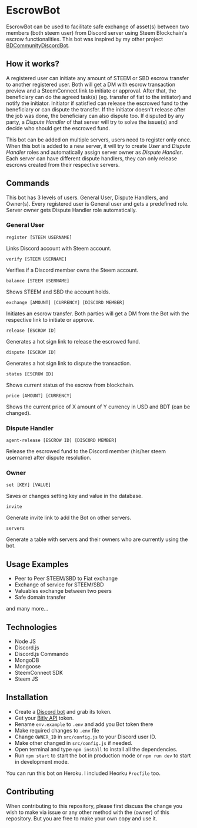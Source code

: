 # EscrowBot

EscrowBot can be used to facilitate safe exchange of asset(s) between two members (both steem user) from Discord server using Steem Blockchain's escrow functionalities. This bot was inspired by my other project [BDCommunityDiscordBot](https://github.com/CodeBull/BDCommunityDiscordBot).

## How it works?

A registered user can initiate any amount of STEEM or SBD escrow transfer to another registered user. Both will get a DM with escrow transaction preview and a SteemConnect link to initiate or approval. After that, the beneficiary can do the agreed task(s) (eg. transfer of fiat to the initiator) and notify the initiator. Initiator if satisfied can release the escrowed fund to the beneficiary or can dispute the transfer. If the initiator doesn't release after the job was done, the beneficiary can also dispute too. If disputed by any party, a *Dispute Handler* of that server will try to solve the issue(s) and decide who should get the escrowed fund.

This bot can be added on multiple servers, users need to register only once. When this bot is added to a new server, it will try to create *User* and *Dispute Handler* roles and automatically assign server owner as *Dispute Handler*. Each server can have different dispute handlers, they can only release escrows created from their respective servers.


## Commands

This bot has 3 levels of users. General User, Dispute Handlers, and Owner(s). Every registered user is General user and gets a predefined role. Server owner gets Dispute Handler role automatically.

### General User

`register [STEEM USERNAME]`

Links Discord account with Steem account.

`verify [STEEM USERNAME]`

Verifies if a Discord member owns the Steem account.

`balance [STEEM USERNAME]`

Shows STEEM and SBD the account holds.

`exchange [AMOUNT] [CURRENCY] [DISCORD MEMBER]`

Initiates an escrow transfer. Both parties will get a DM from the Bot with the respective link to initiate or approve.

`release [ESCROW ID]`

Generates a hot sign link to release the escrowed fund.

`dispute [ESCROW ID]`

Generates a hot sign link to dispute the transaction.

`status [ESCROW ID]`

Shows current status of the escrow from blockchain.

`price [AMOUNT] [CURRENCY]`

Shows the current price of X amount of Y currency in USD and BDT (can be changed).

### Dispute Handler

`agent-release [ESCROW ID] [DISCORD MEMBER]`

Release the escrowed fund to the Discord member (his/her steem username) after dispute resolution.

### Owner

`set [KEY] [VALUE]`

Saves or changes setting key and value in the database.

`invite`

Generate invite link to add the Bot on other servers.

`servers`

Generate a table with servers and their owners who are currently using the bot.


## Usage Examples

 - Peer to Peer STEEM/SBD to Fiat exchange
 - Exchange of service for STEEM/SBD
 - Valuables exchange between two peers
 - Safe domain transfer

and many more...

## Technologies

 - Node JS
 - Discord.js
 - Discord.js Commando
 - MongoDB
 - Mongoose
 - SteemConnect SDK
 - Steem JS

## Installation

 - Create a [Discord bot](https://discordapp.com/developers/applications/me) and grab its token.
 - Get your [Bitly API](https://dev.bitly.com/) token.
 - Rename `env.example` to `.env` and add you Bot token there
 - Make required changes to `.env` file
 - Change `OWNER_ID` in `src/config.js` to your Discord user ID.
 - Make other changed in `src/config.js` if needed.
 - Open terminal and type `npm install` to install all the dependencies.
 - Run `npm start` to start the bot in production mode or `npm run dev` to start in development mode.

You can run this bot on Heroku. I included Heorku `Procfile` too.

## Contributing

When contributing to this repository, please first discuss the change you wish to make via issue or any other method with the (owner) of this repository. But you are free to make your own copy and use it.
